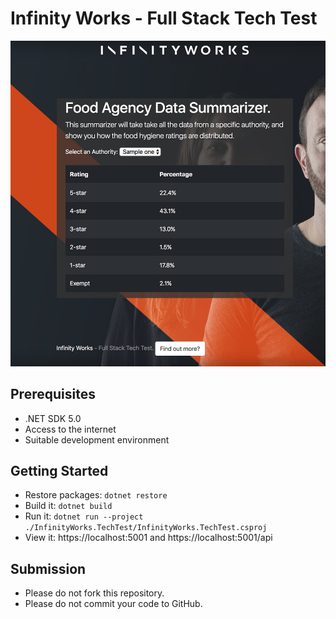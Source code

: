 # Infinity Works - Full Stack Tech Test

![Preview of Frontend](preview.png)

## Prerequisites

* .NET SDK 5.0
* Access to the internet
* Suitable development environment

## Getting Started

* Restore packages: `dotnet restore`
* Build it: `dotnet build`
* Run it: `dotnet run --project ./InfinityWorks.TechTest/InfinityWorks.TechTest.csproj`
* View it: https://localhost:5001 and https://localhost:5001/api

## Submission

* Please do not fork this repository.
* Please do not commit your code to GitHub.
